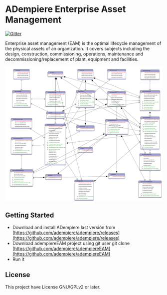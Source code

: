 # ADempiere Enterprise Asset Management


[![Gitter](https://badges.gitter.im/adempiere/adempiereEAM.svg)](https://gitter.im/adempiere/adempiereEAM?utm_source=badge&utm_medium=badge&utm_campaign=pr-badge&utm_content=badge)

Enterprise asset management (EAM) is the optimal lifecycle management of the physical assets of an organization. It covers subjects including the design, construction, commissioning, operations, maintenance and decommissioning/replacement of plant, equipment and facilities. 

![Maintenance E-R Diagram](docs/EAM.png)

## Getting Started

- Download and install ADempiere last versión from [https://github.com/adempiere/adempiere/releases](https://github.com/adempiere/adempiere/releases)
- Download adempiereEAM project using git user git clone [https://github.com/adempiere/adempiereEAM](https://github.com/adempiere/adempiereEAM)
- Run it

## License
This project have License GNU/GPLv2 or later.